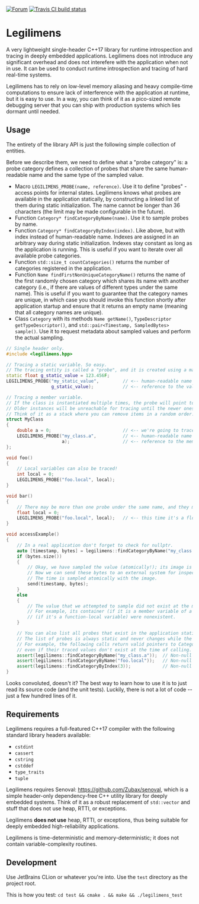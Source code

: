 [![Forum](https://img.shields.io/discourse/https/forum.zubax.com/users.svg)](https://forum.zubax.com)
[![Travis CI build status](https://travis-ci.org/Zubax/legilimens.svg?branch=master)](https://travis-ci.org/Zubax/legilimens)

# Legilimens

A very lightweight single-header C++17 library for runtime introspection and tracing in deeply embedded applications.
Legilimens does not introduce any significant overhead and does not interefere with the application when not in use.
It can be used to conduct runtime introspection and tracing of hard real-time systems.

Legilimens has to rely on low-level memory aliasing and heavy compile-time computations to ensure lack
of interference with the application at runtime, but it is easy to use.
In a way, you can think of it as a pico-sized remote debugging server that you can ship with production systems
which lies dormant until needed.

## Usage

The entirety of the library API is just the following simple collection of entities.

Before we describe them, we need to define what a "probe category" is:
a probe category defines a collection of probes that share the same human-readable name
and the same type of the sampled value.

- Macro `LEGILIMENS_PROBE(name, reference)`. Use it to define "probes" - access points for internal states.
Legilimens knows what probes are available in the application statically, by constructing a linked list of them
during static initialization.
The name cannot be longer than 36 characters (the limit may be made configurable in the future).
- Function `Category* findCategoryByName(name)`. Use it to sample probes by name.
- Function `Category* findCategoryByIndex(index)`. Like above, but with index instead of human-readable name.
Indexes are assigned in an arbitrary way during static initialization.
Indexes stay constant as long as the application is running.
This is useful if you want to iterate over all available probe categories.
- Function `std::size_t countCategories()` returns the number of categories registered in the application.
- Function `Name findFirstNonUniqueCategoryName()` returns the name of the first randomly chosen category
which shares its name with another category (i.e., if there are values of different types under the same name).
This is useful if you want to guarantee that the category names are unique,
in which case you should invoke this function shortly after application startup and ensure that it returns an
empty name (meaning that all category names are unique).
- Class `Category` with its methods `Name getName()`, `TypeDescriptor getTypeDescriptor()`, and
`std::pair<Timestamp, SampledBytes> sample()`.
Use it to request metadata about sampled values and perform the actual sampling.

```c++
// Single header only.
#include <legilimens.hpp>

// Tracing a static variable. So easy.
// The tracing entity is called a "probe", and it is created using a macro as shown below.
static float g_static_value = 123.456F;
LEGILIMENS_PROBE("my_static_value",         // <-- human-readable name for this value
                 g_static_value);           // <-- reference to the value

// Tracing a member variable.
// If the class is instantiated multiple times, the probe will point to the least recently instantiated instance.
// Older instances will be unreachable for tracing until the newer ones are removed.
// Think of it as a stack where you can remove items in a random order.
struct MyClass
{
    double a = 0;                           // <-- we're going to trace this
    LEGILIMENS_PROBE("my_class.a",          // <-- human-readable name
                     a);                    // <-- reference to the member variable defined above
};

void foo()
{
    // Local variables can also be traced!
    int local = 0;
    LEGILIMENS_PROBE("foo.local", local);
}

void bar()
{
    // There may be more than one probe under the same name, and they may refer to differently-typed values.
    float local = 0;
    LEGILIMENS_PROBE("foo.local", local);   // <-- this time it's a float
}

void accessExample()
{
    // In a real application don't forget to check for nullptr.
    auto [timestamp, bytes] = legilimens::findCategoryByName("my_class.a")->sample();
    if (bytes.size())
    {
        // Okay, we have sampled the value (atomically!); its image is stored in 'bytes'.
        // Now we can send these bytes to an external system for inspection, logging, plotting, or whatever.
        // The time is sampled atomically with the image.
        send(timestamp, bytes);
    }
    else
    {
        // The value that we attempted to sample did not exist at the moment.
        // For example, its container (if it is a member variable of a class) or its context
        // (if it's a function-local variable) were nonexistent.
    }

    // You can also list all probes that exist in the application statically.
    // The list of probes is always static and never changes while the application is running.
    // For example, the following calls return valid pointers to Category instances,
    // even if their traced values don't exist at the time of calling.
    assert(legilimens::findCategoryByName("my_class.a"));  // Non-null even if there are no instances of MyClass
    assert(legilimens::findCategoryByName("foo.local"));   // Non-null even if foo() is never invoked
    assert(legilimens::findCategoryByIndex(3));            // Non-null because there are >3 probe categories
}
```

Looks convoluted, doesn't it?
The best way to learn how to use it is to just read its source code (and the unit tests).
Luckily, there is not a lot of code -- just a few hundred lines of it.

## Requirements

Legilimens requires a full-featured C++17 compiler with the following standard library headers available:

- `cstdint`
- `cassert`
- `cstring`
- `cstddef`
- `type_traits`
- `tuple`

Legilimens requires Senoval: <https://github.com/Zubax/senoval>, which is a simple header-only dependency-free
C++ utility library for deeply embedded systems. Think of it as a robust replacement of `std::vector`
and stuff that does not use heap, RTTI, or exceptions.

Legilimens **does not use** heap, RTTI, or exceptions, thus being suitable for deeply embedded
high-reliability applications.

Legilimens is time-deterministic and memory-deterministic;
it does not contain variable-complexity routines.

## Development

Use JetBrains CLion or whatever you're into. Use the `test` directory as the project root.

This is how you test: `cd test && cmake . && make && ./legilimens_test`
